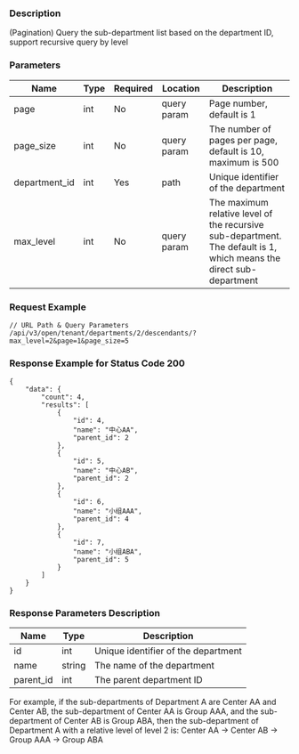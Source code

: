 ### Description

(Pagination) Query the sub-department list based on the department ID, support recursive query by level

### Parameters

| Name          | Type | Required | Location    | Description                                                                                                         |
|---------------|------|----------|-------------|---------------------------------------------------------------------------------------------------------------------|
| page          | int  | No       | query param | Page number, default is 1                                                                                           |
| page_size     | int  | No       | query param | The number of pages per page, default is 10, maximum is 500                                                         |
| department_id | int  | Yes      | path        | Unique identifier of the department                                                                                 |
| max_level     | int  | No       | query param | The maximum relative level of the recursive sub-department. The default is 1, which means the direct sub-department |

### Request Example

```
// URL Path & Query Parameters
/api/v3/open/tenant/departments/2/descendants/?max_level=2&page=1&page_size=5
```

### Response Example for Status Code 200

```json5
{
    "data": {
        "count": 4,
        "results": [
            {
                "id": 4,
                "name": "中心AA",
                "parent_id": 2
            },
            {
                "id": 5,
                "name": "中心AB",
                "parent_id": 2
            },
            {
                "id": 6,
                "name": "小组AAA",
                "parent_id": 4
            },
            {
                "id": 7,
                "name": "小组ABA",
                "parent_id": 5
            }
        ]
    }
}
```

### Response Parameters Description

| Name      | Type   | Description                         |
|-----------|--------|-------------------------------------|
| id        | int    | Unique identifier of the department |
| name      | string | The name of the department          |
| parent_id | int    | The parent department ID            |

For example, if the sub-departments of Department A are Center AA and Center AB, the sub-department of Center AA is
Group AAA, and the sub-department of Center AB is Group ABA, then the sub-department of Department A with a relative
level of level 2 is: Center AA -> Center AB -> Group AAA -> Group ABA
